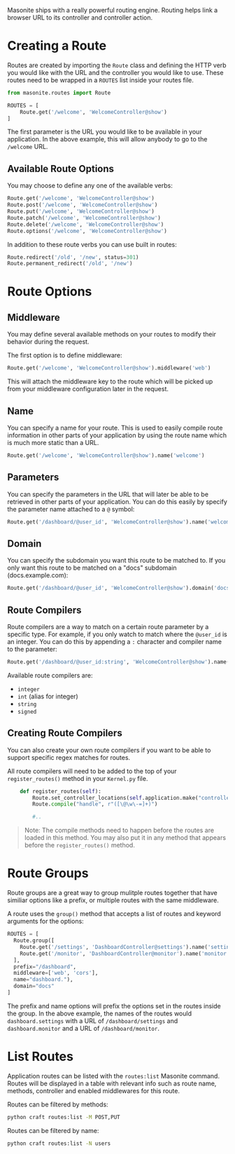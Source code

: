 Masonite ships with a really powerful routing engine. Routing helps link a browser URL to its controller and controller action.

# Creating a Route

Routes are created by importing the `Route` class and defining the HTTP verb you would like with the URL and the controller you would like to use. These routes need to be wrapped in a `ROUTES` list inside your routes file.

```python
from masonite.routes import Route

ROUTES = [
	Route.get('/welcome', 'WelcomeController@show')
]
```

The first parameter is the URL you would like to be available in your application. In the above example, this will allow anybody to go to the `/welcome` URL.

## Available Route Options

You may choose to define any one of the available verbs:

```python
Route.get('/welcome', 'WelcomeController@show')
Route.post('/welcome', 'WelcomeController@show')
Route.put('/welcome', 'WelcomeController@show')
Route.patch('/welcome', 'WelcomeController@show')
Route.delete('/welcome', 'WelcomeController@show')
Route.options('/welcome', 'WelcomeController@show')
```

In addition to these route verbs you can use built in routes:

```python
Route.redirect('/old', '/new', status=301)
Route.permanent_redirect('/old', '/new')
```

# Route Options

## Middleware

You may define several available methods on your routes to modify their behavior during the request.

The first option is to define middleware:

```python
Route.get('/welcome', 'WelcomeController@show').middleware('web')
```

This will attach the middleware key to the route which will be picked up from your middleware configuration later in the request.

## Name

You can specify a name for your route. This is used to easily compile route information in other parts of your application by using the route name which is much more static than a URL.

```python
Route.get('/welcome', 'WelcomeController@show').name('welcome')
```

## Parameters

You can specify the parameters in the URL that will later be able to be retrieved in other parts of your application. You can do this easily by specify the parameter name attached to a `@` symbol:

```python
Route.get('/dashboard/@user_id', 'WelcomeController@show').name('welcome')
```

## Domain

You can specify the subdomain you want this route to be matched to. If you only want this route to be matched on a "docs" subdomain (docs.example.com):

```python
Route.get('/dashboard/@user_id', 'WelcomeController@show').domain('docs')
```

## Route Compilers

Route compilers are a way to match on a certain route parameter by a specific type. For example, if you only watch to match where the `@user_id` is an integer. You can do this by appending a `:` character and compiler name to the parameter:

```python
Route.get('/dashboard/@user_id:string', 'WelcomeController@show').name('welcome')
```

Available route compilers are:

* `integer`
* `int` (alias for integer)
* `string`
* `signed`

## Creating Route Compilers

You can also create your own route compilers if you want to be able to support specific regex matches for routes.

All route compilers will need to be added to the top of your `register_routes()` method in your `Kernel.py` file.

```python
    def register_routes(self):
        Route.set_controller_locations(self.application.make("controllers.location"))
        Route.compile("handle", r"([\@\w\-=]+)")

        #..
```

> Note: The compile methods need to happen before the routes are loaded in this method. You may also put it in any method that appears before the `register_routes()` method.

# Route Groups

Route groups are a great way to group mulitple routes together that have similiar options like a prefix, or multiple routes with the same middleware.

A route uses the `group()` method that accepts a list of routes and keyword arguments for the options:

```python
ROUTES = [
  Route.group([
    Route.get('/settings', 'DashboardController@settings').name('settings'),
    Route.get('/monitor', 'DashboardController@monitor').name('monitor'),
  ],
  prefix="/dashboard",
  middleware=['web', 'cors'],
  name="dashboard."),
  domain="docs"
]
```

The prefix and name options will prefix the options set in the routes inside the group. In the above example, the names of the routes would `dashboard.settings` with a URL of `/dashboard/settings` and `dashboard.monitor` and a URL of `/dashboard/monitor`.

# List Routes

Application routes can be listed with the `routes:list` Masonite command. Routes will be displayed
in a table with relevant info such as route name, methods, controller and enabled middlewares for this route.

Routes can be filtered by methods:
```bash
python craft routes:list -M POST,PUT
```

Routes can be filtered by name:

```bash
python craft routes:list -N users
```
